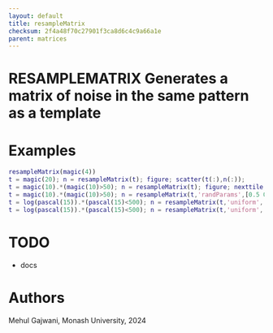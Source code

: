 ```yaml
---
layout: default
title: resampleMatrix
checksum: 2f4a48f70c27901f3ca8d6c4c9a66a1e
parent: matrices
---
```



 
# RESAMPLEMATRIX Generates a matrix of noise in the same pattern as a template
 
# Examples
```matlab
resampleMatrix(magic(4))
t = magic(20); n = resampleMatrix(t); figure; scatter(t(:),n(:));
t = magic(10).*(magic(10)>50); n = resampleMatrix(t); figure; nexttile; imagesc(t); nexttile; imagesc(n); nexttile; scatter(t(:),n(:));
t = magic(10).*(magic(10)>50); n = resampleMatrix(t,'randParams',[0.5 0.1]); figure; nexttile; imagesc(t); nexttile; imagesc(n); nexttile; scatter(t(:),n(:));
t = log(pascal(15)).*(pascal(15)<500); n = resampleMatrix(t,'uniform','seed',314159,'randParams',[1,10],'resymmetrise',1,'ignoreRepeats',1,'resetZeros',1); figure; nexttile; imagesc(t); nexttile; imagesc(n); nexttile; scatter(t(:),n(:));
t = log(pascal(15)).*(pascal(15)<500); n = resampleMatrix(t,'uniform','seed',314159,'randParams',[-1,1],'resymmetrise',0,'ignoreRepeats',0,'resetZeros',0); figure; nexttile; imagesc(t); nexttile; imagesc(n); nexttile; scatter(t(:),n(:));
```
 
# TODO
-  docs 
 
# Authors

Mehul Gajwani, Monash University, 2024

